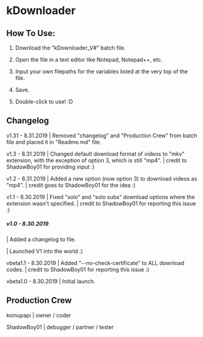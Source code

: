 # kDownloader

## How To Use:

1) Download the "kDownloader_V#" batch file.

2) Open the file in a text editor like Notepad, Notepad++, etc.

3) Input your own filepaths for the variables listed at the very top of the file.

4) Save.

5) Double-click to use! :D


## Changelog
v1.31 - 8.31.2019    | Removed "changelog" and "Production Crew" from batch file and placed it in "Readme.md" file.

v1.3  - 8.31.2019    | Changed default download format of videos to "mkv" extension, with the exception of option 3, which is still "mp4".
                     | credit to ShadowBoy01 for providing input :)

v1.2 - 8.31.2019     | Added a new option (now option 3) to download videos as "mp4".
                     | credit goes to ShadowBoy01 for the idea :)

v1.1 - 8.30.2019     | Fixed "solo" and "solo subs" download options where the extension wasn't specified.
                     | credit to ShadowBoy01 for reporting this issue :)

##### v1.0 - 8.30.2019     

| Added a changelog to file.

| Launched V1 into the world :)

vbeta1.1 - 8.30.2019 | Added "--no-check-certificate" to ALL download codes.
                     | credit to ShadowBoy01 for reporting this issue :)

vbeta1.0 - 8.30.2019 | Initial launch. 


## Production Crew
koinupapi   | owner / coder

ShadowBoy01 | debugger / partner / tester
